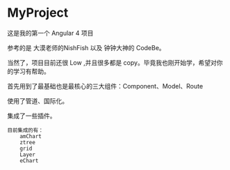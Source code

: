 # MyProject

这是我的第一个 Angular 4 项目

参考的是 大漠老师的NishFish 以及 钟钟大神的 CodeBe。

当然了，项目目前还很 Low ,并且很多都是 copy。毕竟我也刚开始学，希望对你的学习有帮助。

首先用到了最基础也是最核心的三大组件：Component、Model、Route

使用了管道、国际化。

集成了一些插件。

```
目前集成的有：
	amChart
	ztree
	grid
	Layer
	eChart
```